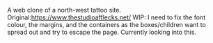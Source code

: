 A web clone of a north-west tattoo site. 
Original:https://www.thestudioafflecks.net/
WIP: I need to fix the font colour, the margins, and the containers as the boxes/children want to spread out and try to escape the page. Currently looking into this.
